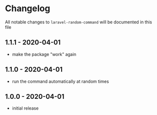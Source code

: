 # Changelog

All notable changes to `laravel-random-command` will be documented in this file

## 1.1.1 - 2020-04-01

- make the package "work" again

## 1.1.0 - 2020-04-01

- run the command automatically at random times

## 1.0.0 - 2020-04-01

- initial release
